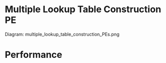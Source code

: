 # Multiple Lookup Table Construction PE

Diagram: multiple_lookup_table_construction_PEs.png

# Performance